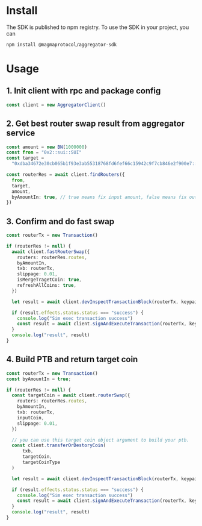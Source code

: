 # Install

The SDK is published to npm registry. To use the SDK in your project, you can

```sh
npm install @magmaprotocol/aggregator-sdk
```

# Usage

## 1. Init client with rpc and package config

```typescript
const client = new AggregatorClient()
```

## 2. Get best router swap result from aggregator service

```typescript
const amount = new BN(1000000)
const from = "0x2::sui::SUI"
const target =
  "0xdba34672e30cb065b1f93e3ab55318768fd6fef66c15942c9f7cb846e2f900e7::usdc::USDC"

const routerRes = await client.findRouters({
  from,
  target,
  amount,
  byAmountIn: true, // true means fix input amount, false means fix output amount
})
```

## 3. Confirm and do fast swap

```typescript
const routerTx = new Transaction()

if (routerRes != null) {
  await client.fastRouterSwap({
    routers: routerRes.routes,
    byAmountIn,
    txb: routerTx,
    slippage: 0.01,
    isMergeTragetCoin: true,
    refreshAllCoins: true,
  })

  let result = await client.devInspectTransactionBlock(routerTx, keypair)

  if (result.effects.status.status === "success") {
    console.log("Sim exec transaction success")
    const result = await client.signAndExecuteTransaction(routerTx, keypair)
  }
  console.log("result", result)
}
```

## 4. Build PTB and return target coin

```typescript
const routerTx = new Transaction()
const byAmountIn = true;

if (routerRes != null) {
  const targetCoin = await client.routerSwap({
    routers: routerRes.routes,
    byAmountIn,
    txb: routerTx,
    inputCoin,
    slippage: 0.01,
  })

  // you can use this target coin object argument to build your ptb.
  const client.transferOrDestoryCoin(
      txb,
      targetCoin,
      targetCoinType
  )

  let result = await client.devInspectTransactionBlock(routerTx, keypair)

  if (result.effects.status.status === "success") {
    console.log("Sim exec transaction success")
    const result = await client.signAndExecuteTransaction(routerTx, keypair)
  }
  console.log("result", result)
}
```

